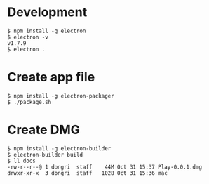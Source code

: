 # Development
```
$ npm install -g electron
$ electron -v
v1.7.9
$ electron .
```

# Create app file
```
$ npm install -g electron-packager
$ ./package.sh
```

# Create DMG
```
$ npm install -g electron-builder
$ electron-builder build
$ ll docs
-rw-r--r--@ 1 dongri  staff    44M Oct 31 15:37 Play-0.0.1.dmg
drwxr-xr-x  3 dongri  staff   102B Oct 31 15:36 mac
```
